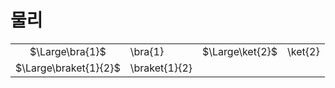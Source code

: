 # 물리
|||||
|:-:|:-|:-:|:-|
$\Large\bra{1}$|\bra{1}|$\Large\ket{2}$|\ket{2}
$\Large\braket{1}{2}$|\braket{1}{2}||
